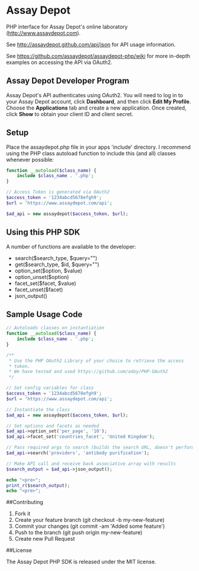 # Assay Depot

PHP interface for Assay Depot's online laboratory
(http://www.assaydepot.com).

See http://assaydepot.github.com/api/json for API usage information.

See https://github.com/assaydepot/assaydepot-php/wiki for more in-depth
examples on accessing the API via OAuth2.

## Assay Depot Developer Program

Assay Depot's API authenticates using OAuth2. You will need to log in
to your Assay Depot account, click **Dashboard**, and then click
**Edit My Profile**. Choose the **Applications** tab and create a new
application. Once created, click **Show** to obtain your client ID and
client secret.

## Setup

Place the assaydepot.php file in your apps 'include' directory. I
recommend using the PHP class autoload function to include this (and
all) classes whenever possible:

```php
function __autoload($class_name) {
    include $class_name . '.php';
}

// Access Token is generated via OAuth2
$access_token = '1234abcd5678efgh9';
$url = 'https://www.assaydepot.com/api';

$ad_api = new assaydepot($access_token, $url);
```

## Using this PHP SDK

A number of functions are available to the developer:

*  search($search_type, $query="")
*  get($search_type, $id, $query="")
*  option_set($option, $value)
*  option_unset($option)
*  facet_set($facet, $value)
*  facet_unset($facet)
*  json_output()

## Sample Usage Code

```php
// Autoloads classes on instantiation
function __autoload($class_name) {
    include $class_name . '.php';
}

/**
 * Use the PHP OAuth2 Library of your choice to retrieve the access
 * token.
 * We have tested and used https://github.com/adoy/PHP-OAuth2
 */

// Set config variables for class
$access_token = '1234abcd5678efgh9';
$url = 'https://www.assaydepot.com/api';

// Instantiate the class
$ad_api = new assaydepot($access_token, $url);

// Set options and facets as needed
$ad_api->option_set('per_page', '10');
$ad_api->facet_set('countries_facet', 'United Kingdom');

// Pass required args to search (builds the search URL, doesn't perform it)
$ad_api->search('providers', 'antibody purification');

// Make API call and receive back associative array with results
$search_output = $ad_api->json_output();

echo "<pre>";
print_r($search_output);
echo "<pre>";
```

##Contributing

1. Fork it
2. Create your feature branch (git checkout -b my-new-feature)
3. Commit your changes (git commit -am 'Added some feature')
4. Push to the branch (git push origin my-new-feature)
5. Create new Pull Request

##License

The Assay Depot PHP SDK is released under the MIT license.